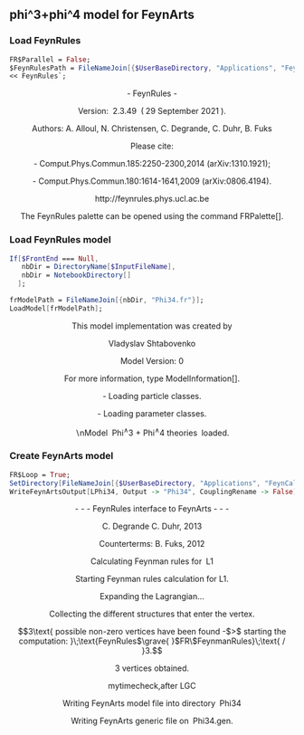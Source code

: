 ## phi^3+phi^4 model for FeynArts

### Load FeynRules

```mathematica
FR$Parallel = False;
$FeynRulesPath = FileNameJoin[{$UserBaseDirectory, "Applications", "FeynRules"}];
<< FeynRules`;
```

$$\text{ - FeynRules - }$$

$$\text{Version: }\;\text{2.3.49}\;\text{ (} \;\text{29 September 2021}\;\text{).}$$

$$\text{Authors: A. Alloul, N. Christensen, C. Degrande, C. Duhr, B. Fuks}$$

$$$$

$$\text{Please cite:}$$

$$\text{    - Comput.Phys.Commun.185:2250-2300,2014 (arXiv:1310.1921);}$$

$$\text{    - Comput.Phys.Commun.180:1614-1641,2009 (arXiv:0806.4194).}$$

$$$$

$$\text{http://feynrules.phys.ucl.ac.be}$$

$$$$

$$\text{The FeynRules palette can be opened using the command FRPalette[].}$$

### Load FeynRules model

```mathematica
If[$FrontEnd === Null, 
   nbDir = DirectoryName[$InputFileName], 
   nbDir = NotebookDirectory[] 
  ];
```

```mathematica
frModelPath = FileNameJoin[{nbDir, "Phi34.fr"}];
LoadModel[frModelPath];
```

$$\text{This model implementation was created by}$$

$$\text{Vladyslav Shtabovenko}$$

$$\text{Model Version: }0$$

$$\text{For more information, type ModelInformation[].}$$

$$\text{}$$

$$\text{   - Loading particle classes.}$$

$$\text{   - Loading parameter classes.}$$

$$\text{$\backslash $nModel }\;\text{Phi${}^{\wedge}$3 + Phi${}^{\wedge}$4 theories}\;\text{ loaded.}$$

### Create FeynArts model

```mathematica
FR$Loop = True;
SetDirectory[FileNameJoin[{$UserBaseDirectory, "Applications", "FeynCalc", "FeynArts", "Models"}]];
WriteFeynArtsOutput[LPhi34, Output -> "Phi34", CouplingRename -> False];
```

$$\text{ - - - FeynRules interface to FeynArts - - -}$$

$$\text{      C. Degrande C. Duhr, 2013}$$

$$\text{      Counterterms: B. Fuks, 2012}$$

$$\text{Calculating Feynman rules for }\;\text{L1}$$

$$\text{Starting Feynman rules calculation for L1.}$$

$$\text{Expanding the Lagrangian...}$$

$$\text{Collecting the different structures that enter the vertex.}$$

$$3\text{ possible non-zero vertices have been found -$>$ starting the computation: }\;\text{FeynRules$\grave{ }$FR\$FeynmanRules}\;\text{ / }3.$$

$$3\text{ vertices obtained.}$$

$$\text{mytimecheck,after LGC}$$

$$\text{Writing FeynArts model file into directory }\;\text{Phi34}$$

$$\text{Writing FeynArts generic file on }\;\text{Phi34.gen}.$$